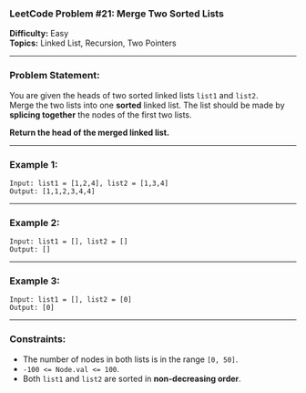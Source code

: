 ### **LeetCode Problem #21: Merge Two Sorted Lists**

**Difficulty:** Easy  
**Topics:** Linked List, Recursion, Two Pointers  

---

### **Problem Statement:**
You are given the heads of two sorted linked lists `list1` and `list2`.  
Merge the two lists into one **sorted** linked list. The list should be made by **splicing together** the nodes of the first two lists.  

**Return the head of the merged linked list.**  

---

### **Example 1:**
```plaintext
Input: list1 = [1,2,4], list2 = [1,3,4]
Output: [1,1,2,3,4,4]
```

---

### **Example 2:**
```plaintext
Input: list1 = [], list2 = []
Output: []
```

---

### **Example 3:**
```plaintext
Input: list1 = [], list2 = [0]
Output: [0]
```

---

### **Constraints:**
- The number of nodes in both lists is in the range `[0, 50]`.  
- `-100 <= Node.val <= 100`.  
- Both `list1` and `list2` are sorted in **non-decreasing order**.  
